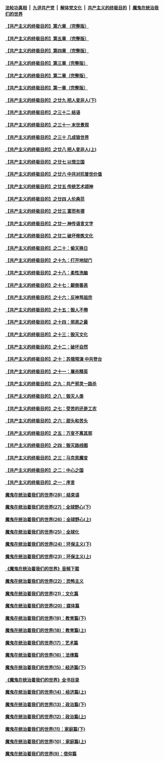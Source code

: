 ####  [法轮功真相](../../../../basic/blob/master/README.md?t=05242131) &nbsp;|&nbsp; [九评共产党](../../../../9ping.md/blob/master/README.md?t=05242131) &nbsp;|&nbsp; [解体党文化](../../../../jtdwh.md/blob/master/README.md?t=05242131)  &nbsp;|&nbsp; [共产主义的终极目的](../../../../gczydzjmd.md/blob/master/README.md?t=05242131) &nbsp;|&nbsp; [魔鬼在统治我们的世界](../../../../mgztzwmdsj.md/blob/master/README.md?t=05242131) 

#### [【共产主义的终极目的】第六章 （完整版）](../pages/nsc422/n11428913.md?t=05242131) 

#### [【共产主义的终极目的】第五章 （完整版）](../pages/nsc422/n11428912.md?t=05242131) 

#### [【共产主义的终极目的】第四章 （完整版）](../pages/nsc422/n11428907.md?t=05242131) 

#### [【共产主义的终极目的】第三章（完整版）](../pages/nsc422/n11428848.md?t=05242131) 

#### [【共产主义的终极目的】第二章（完整版）](../pages/nsc422/n11428831.md?t=05242131) 

#### [【共产主义的终极目的】第一章（完整版）](../pages/nsc422/n11417651.md?t=05242131) 

#### [【共产主义的终极目的】之廿九 把人变非人(下)](../pages/nsc422/n11344140.md?t=05242131) 

#### [【共产主义的终极目的】之三十二 结语](../pages/nsc422/n11360535.md?t=05242131) 

#### [【共产主义的终极目的】之三十一 末世景观](../pages/nsc422/n11351129.md?t=05242131) 

#### [【共产主义的终极目的】之三十 几成狼世界](../pages/nsc422/n11348280.md?t=05242131) 

#### [【共产主义的终极目的】之廿八 把人变非人(上)](../pages/nsc422/n11340492.md?t=05242131) 

#### [【共产主义的终极目的】之廿七 以恨立国](../pages/nsc422/n11336944.md?t=05242131) 

#### [【共产主义的终极目的】之廿六 中共对抗普世价值](../pages/nsc422/n11324785.md?t=05242131) 

#### [【共产主义的终极目的】之廿五 传统艺术颂神](../pages/nsc422/n11296396.md?t=05242131) 

#### [【共产主义的终极目的】之廿四 人伦典范](../pages/nsc422/n11296397.md?t=05242131) 

#### [【共产主义的终极目的】之廿三 富而有德](../pages/nsc422/n11283598.md?t=05242131) 

#### [【共产主义的终极目的】之廿一 神传语言文字](../pages/nsc422/n11263265.md?t=05242131) 

#### [【共产主义的终极目的】之廿二 破坏修炼文化](../pages/nsc422/n11245728.md?t=05242131) 

#### [【共产主义的终极目的】之二十：偷天换日](../pages/nsc422/n11238846.md?t=05242131) 

#### [【共产主义的终极目的】之十九：打开地狱门](../pages/nsc422/n11206376.md?t=05242131) 

#### [【共产主义的终极目的】之十八：柔性洗脑](../pages/nsc422/n11199994.md?t=05242131) 

#### [【共产主义的终极目的】之十七：颠倒善恶](../pages/nsc422/n11179782.md?t=05242131) 

#### [【共产主义的终极目的】之十六：反神骂祖宗](../pages/nsc422/n11166798.md?t=05242131) 

#### [【共产主义的终极目的】之十五：毁人不倦](../pages/nsc422/n11166792.md?t=05242131) 

#### [【共产主义的终极目的】之十四：邪恶之最](../pages/nsc422/n11150249.md?t=05242131) 

#### [【共产主义的终极目的】之十三：毁灭文化](../pages/nsc422/n11135227.md?t=05242131) 

#### [【共产主义的终极目的】之十二：破坏自然](../pages/nsc422/n11135214.md?t=05242131) 

#### [【共产主义的终极目的】之十：苏俄预演 中共登台](../pages/nsc422/n11118424.md?t=05242131) 

#### [【共产主义的终极目的】之十一：屠杀精英](../pages/nsc422/n11118442.md?t=05242131) 

#### [【共产主义的终极目的】之九：共产邪灵一路杀](../pages/nsc422/n11114139.md?t=05242131) 

#### [【共产主义的终极目的】之八：毁灭人类](../pages/nsc422/n11108503.md?t=05242131) 

#### [【共产主义的终极目的】之七：受苦的还是工农](../pages/nsc422/n11101809.md?t=05242131) 

#### [【共产主义的终极目的】之六：甜头和苦头](../pages/nsc422/n11096971.md?t=05242131) 

#### [【共产主义的终极目的】之五：万变不离其邪](../pages/nsc422/n11091285.md?t=05242131) 

#### [【共产主义的终极目的】之四：毁灭路线图](../pages/nsc422/n11086284.md?t=05242131) 

#### [【共产主义的终极目的】之三：马克思魔变](../pages/nsc422/n11061941.md?t=05242131) 

#### [【共产主义的终极目的】之二：中心之国](../pages/nsc422/n11047728.md?t=05242131) 

#### [【共产主义的终极目的】之一：序言](../pages/nsc422/n11086077.md?t=05242131) 

#### [魔鬼在统治着我们的世界(28)：结束语](../pages/nsc422/n10936246.md?t=05242131) 

#### [魔鬼在统治着我们的世界(27)：全球野心(下)](../pages/nsc422/n10928319.md?t=05242131) 

#### [魔鬼在统治着我们的世界(26)：全球野心(上)](../pages/nsc422/n10900318.md?t=05242131) 

#### [魔鬼在统治着我们的世界(25)：全球化](../pages/nsc422/n10788205.md?t=05242131) 

#### [魔鬼在统治着我们的世界(24)：环保主义(下)](../pages/nsc422/n10695307.md?t=05242131) 

#### [魔鬼在统治着我们的世界(23)：环保主义(上)](../pages/nsc422/n10688613.md?t=05242131) 

#### [《魔鬼在统治着我们的世界》音频下载](../pages/nsc422/n10635553.md?t=05242131) 

#### [魔鬼在统治着我们的世界(22)：恐怖主义](../pages/nsc422/n10614727.md?t=05242131) 

#### [魔鬼在统治着我们的世界(21)：文化篇](../pages/nsc422/n10597706.md?t=05242131) 

#### [魔鬼在统治着我们的世界(20)：媒体篇](../pages/nsc422/n10586579.md?t=05242131) 

#### [魔鬼在统治着我们的世界(19)：教育篇(下)](../pages/nsc422/n10564808.md?t=05242131) 

#### [魔鬼在统治着我们的世界(18)：教育篇(上)](../pages/nsc422/n10526970.md?t=05242131) 

#### [魔鬼在统治着我们的世界(17)：艺术篇](../pages/nsc422/n10499093.md?t=05242131) 

#### [魔鬼在统治着我们的世界(16)：法律篇](../pages/nsc422/n10485969.md?t=05242131) 

#### [魔鬼在统治着我们的世界(15)：经济篇(下)](../pages/nsc422/n10469975.md?t=05242131) 

#### [《魔鬼在统治着我们的世界》全书目录](../pages/nsc422/n10464261.md?t=05242131) 

#### [魔鬼在统治着我们的世界(14)：经济篇(上)](../pages/nsc422/n10457370.md?t=05242131) 

#### [魔鬼在统治着我们的世界(13)：政治篇(下)](../pages/nsc422/n10448270.md?t=05242131) 

#### [魔鬼在统治着我们的世界(12)：政治篇(上)](../pages/nsc422/n10444576.md?t=05242131) 

#### [魔鬼在统治着我们的世界(11)：家庭篇(下)](../pages/nsc422/n10440961.md?t=05242131) 

#### [魔鬼在统治着我们的世界(10)：家庭篇(上)](../pages/nsc422/n10435448.md?t=05242131) 

#### [魔鬼在统治着我们的世界(9)：信仰篇](../pages/nsc422/n10432159.md?t=05242131) 

